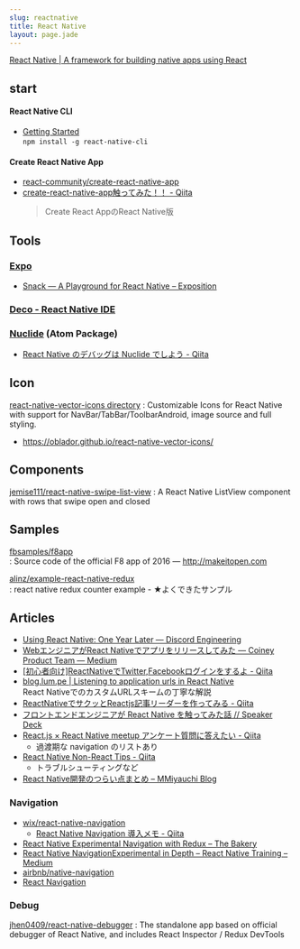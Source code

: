 ```yaml
---
slug: reactnative
title: React Native
layout: page.jade
---
```


[React Native | A framework for building native apps using React](http://facebook.github.io/react-native/)


## start

#### React Native CLI
- [Getting Started](https://facebook.github.io/react-native/docs/getting-started.html)  
  `npm install -g react-native-cli`

#### Create React Native App
- [react-community/create-react-native-app](https://github.com/react-community/create-react-native-app)
- [create\-react\-native\-app触ってみた！！ \- Qiita](http://qiita.com/Shagamii/items/c3205bb64ccaa5258077)  
  > Create React AppのReact Native版


## Tools

### [Expo](https://expo.io/)
- [Snack — A Playground for React Native – Exposition](https://blog.expo.io/sketch-a-playground-for-react-native-16b2401f44a2)

### [Deco - React Native IDE](https://www.decosoftware.com/)

### [Nuclide](https://nuclide.io/) (Atom Package)

- [React Native のデバッグは Nuclide でしよう \- Qiita](http://qiita.com/elzup/items/91dccc4ea2232412ab97)


## Icon

[react\-native\-vector\-icons directory](https://oblador.github.io/react-native-vector-icons/)
: Customizable Icons for React Native with support for NavBar/TabBar/ToolbarAndroid, image source and full styling.
- https://oblador.github.io/react-native-vector-icons/


## Components

[jemise111/react\-native\-swipe\-list\-view](https://github.com/jemise111/react-native-swipe-list-view)
: A React Native ListView component with rows that swipe open and closed


## Samples

[fbsamples/f8app](https://github.com/fbsamples/f8app)  
: Source code of the official F8 app of 2016 ― http://makeitopen.com

[alinz/example\-react\-native\-redux](https://github.com/alinz/example-react-native-redux)  
: react native redux counter example - ★よくできたサンプル

## Articles
- [Using React Native: One Year Later — Discord Engineering](https://discord.engineering/using-react-native-one-year-later-91fd5e949933#.gwte7xoe1)
- [WebエンジニアがReact Nativeでアプリをリリースしてみた — Coiney Product Team — Medium](https://medium.com/coiney-product-team/web%E3%82%A8%E3%83%B3%E3%82%B8%E3%83%8B%E3%82%A2%E3%81%8Creact-native%E3%81%A7%E3%82%A2%E3%83%97%E3%83%AA%E3%82%92%E3%83%AA%E3%83%AA%E3%83%BC%E3%82%B9%E3%81%97%E3%81%A6%E3%81%BF%E3%81%9F-a11678684548#.159k5mwnn)
- [\[初心者向け\]ReactNativeでTwitter,Facebookログインをするよ \- Qiita](http://qiita.com/endotakashi/items/d23c59673e46d91f2597)
- [blog\.lum\.pe \| Listening to application urls in React Native](http://blog.lum.pe/listening-to-application-urls-in-react-native/)  
  React NativeでのカスタムURLスキームの丁寧な解説
- [ReactNativeでサクッとReactjs記事リーダーを作ってみる \- Qiita](http://qiita.com/y_matsuwitter/items/a7fc88e566b80b4c1eea)
- [フロントエンドエンジニアが React Native を触ってみた話 // Speaker Deck](https://speakerdeck.com/mkamakura/hurontoendoenziniaga-react-native-wohong-tutemitahua)
- [React\.js × React Native meetup アンケート質問に答えたい \- Qiita](http://qiita.com/janus_wel/items/6bc7263f47c6221f52c1)
  - 過渡期な navigation のリストあり
- [React Native Non\-React Tips \- Qiita](http://qiita.com/janus_wel/items/d3c5b695015cb54344ff)
  - トラブルシューティングなど
- [React Native開発のつらい点まとめ – MMiyauchi Blog](http://mmiyauchi.com/?p=1526)

### Navigation

- [wix/react\-native\-navigation](https://github.com/wix/react-native-navigation)
  - [React Native Navigation 導入メモ \- Qiita](http://qiita.com/syon/items/7da3ba6c44a121a390b7)
- [React Native Experimental Navigation with Redux – The Bakery](http://blog.thebakery.io/react-native-experimental-navigation-with-redux/)
- [React Native NavigationExperimental in Depth – React Native Training – Medium](https://medium.com/react-native-training/react-native-navigationexperimental-in-depth-6910b9b0b990#.8d4ale1ud)
- [airbnb/native\-navigation](https://github.com/airbnb/native-navigation)
- [React Navigation](https://reactnavigation.org/)


### Debug

[jhen0409/react\-native\-debugger](https://github.com/jhen0409/react-native-debugger)
: The standalone app based on official debugger of React Native, and includes React Inspector / Redux DevTools
